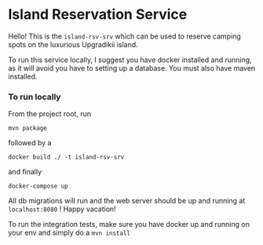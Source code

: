 <h1>Island Reservation Service</h1>

Hello! This is the `island-rsv-srv` which can be used to reserve camping spots on the luxurious Upgradikii 
island.

To run this service locally, I suggest you have docker installed and running, as it will avoid you have to setting up a database.
You must also have maven installed.

<h3>To run locally</h3>
From the project root, run 

```mvn package```

followed by a 

```docker build ./ -t island-rsv-srv```

and finally 

```docker-compose up```

All db migrations will run and the web server should be up and running at `localhost:8080` ! Happy vacation!

To run the integration tests, make sure you have docker up and running on your env and simply do a
```mvn install```
